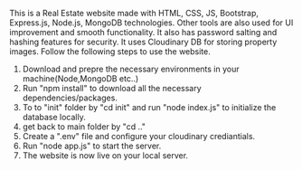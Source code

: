 This is a Real Estate website made with HTML, CSS, JS, Bootstrap, Express.js, Node.js, MongoDB technologies.
Other tools are also used for UI improvement and smooth functionality. It also has password salting and hashing features for security. It uses Cloudinary DB for storing property images.
Follow the following steps to use the website.
1. Download and prepre the necessary environments in your machine(Node,MongoDB etc..)
2. Run "npm install" to download all the necessary dependencies/packages.
3. To to "init" folder by "cd init" and run "node index.js" to initialize the database locally.
4. get back to main folder by "cd .."
5. Create a ".env" file and configure your cloudinary crediantials.
6. Run "node app.js" to start the server.
7. The website is now live on your local server.
